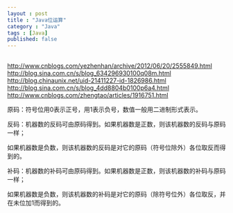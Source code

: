 ```yaml
---
layout : post
title : "Java位运算"
category : "Java"
tags : [Java]
published: false
---
```


##

http://www.cnblogs.com/yezhenhan/archive/2012/06/20/2555849.html
http://blog.sina.com.cn/s/blog_634296930100q08m.html
http://blog.chinaunix.net/uid-21411227-id-1826986.html
http://blog.sina.com.cn/s/blog_4dd8804b0100p6a4.html
http://www.cnblogs.com/zhengtao/articles/1916751.html


原码：符号位用0表示正号，用1表示负号，数值一般用二进制形式表示。

反码：机器数的反码可由原码得到。如果机器数是正数，则该机器数的反码与原码一样；

如果机器数是负数，则该机器数的反码是对它的原码（符号位除外）各位取反而得到的。

补码：机器数的补码可由原码得到。如果机器数是正数，则该机器数的补码与原码一样；

如果机器数是负数，则该机器数的补码是对它的原码（除符号位外）各位取反，并在未位加1而得到的。

